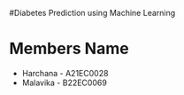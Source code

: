 #Diabetes Prediction using Machine Learning
# Members Name
* Harchana - A21EC0028
* Malavika - B22EC0069
